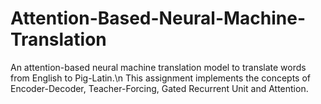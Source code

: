 # Attention-Based-Neural-Machine-Translation
An attention-based neural machine translation model to translate words from English to Pig-Latin.\n
This assignment implements the concepts of Encoder-Decoder, Teacher-Forcing, Gated Recurrent Unit and Attention.

